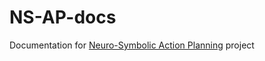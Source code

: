 # NS-AP-docs
Documentation for [Neuro-Symbolic Action Planning](https://michaal94.github.io/NS-AP/) project
